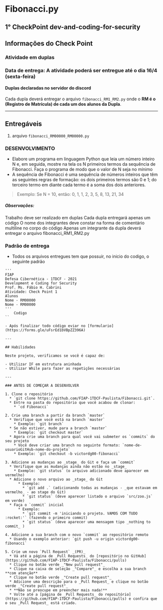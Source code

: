 # Fibonacci.py
## 1° CheckPoint dev-and-coding-for-security
## Informações do Check Point
### Atividade em duplas
### Data de entrega: A atividade poderá ser entregue até o dia 16/4 (sexta-feira)
#### Duplas declaradas no servidor do discord
Cada dupla deverá entregar o arquivo `fibonacci_RM1_RM2.py` onde o **RM é o (Registro de Matrícula) de cada um dos alunos da Dupla**.

---
## Entregáveis
1. arquivo `fibonacci_RM00000_RM00000.py`  

### DESENVOLVIMENTO

- Elabore um programa em linguagem Python que leia um
número inteiro N e, em seguida, mostre na tela os N primeiros termos da
sequência de Fibonacci. Faça o programa de modo que o valor de N
seja no mínimo 
- A sequência de Fibonacci é uma sequência de números inteiros
que têm as seguintes regras de formação: os dois primeiros termos são
0 e 1; do terceiro termo em diante cada termo é a soma dos dois
anteriores.
> Exemplo: Se N = 10, então: 0, 1, 1, 2, 3, 5, 8, 13, 21, 34
##### Observações:
Trabalho deve ser realizado em duplas
Cada dupla entregará apenas um código
O nome dos integrantes deve constar na forma de comentário multiline no corpo do código
Apenas um integrante da dupla deverá entregar o arquivo fibonacci_RM1_RM2.py 


### Padrão de entrega

- Todos os arquivos entregues tem que possuir, no inicio do codigo, o seguinte padrão
``` 
'''
FIAP
Defesa Cibernética - 1TDCF - 2021
Development e Coding for Security
Prof. Ms. Fábio H. Cabrini
Atividade: Check Point 1  
Alunos
Nome - RM00000
Nome - RM00000  
''' 
    Codigo 
``
  
- Após finalizar todo código eviar no [formulario](https://forms.gle/uFsrEd1bVBpZZ396A) 

---

## Habilidades

Neste projeto, verificamos se você é capaz de:

- Utilizar IF em estrutura aninhada
- Utilizar While para fazer as repetições necessárias

---

### ANTES DE COMEÇAR A DESENVOLVER

1. Clone o repositório
  * `git clone https://github.com/FIAP-1TDCF-Paulista/Fibonacci.git`.
  * Entre na pasta do repositório que você acabou de clonar:
    * `cd Fibonacci`
    
2. Crie uma branch a partir da branch `master`
  * Verifique que você está na branch `master`
    * Exemplo: `git branch`
  * Se não estiver, mude para a branch `master`
    * Exemplo: `git checkout master`
  * Agora crie uma branch para qual você vai submeter os `commits` do seu projeto
    * Você deve criar uma branch no seguinte formato: `nome-de-usuarioGitHub-nome-do-projeto`
    * Exemplo: `git checkout -b victordg00-fibonacci`
    
3. Adicione as mudanças ao _stage_ do Git e faça um `commit`
  * Verifique que as mudanças ainda não estão no _stage_
    * Exemplo: `git status` (o arquivo adicionado deve aparecer em vermelho)
  * Adicione o novo arquivo ao _stage_ do Git
      * Exemplo:
        * `git add .` (adicionando todas as mudanças - _que estavam em vermelho_ - ao stage do Git)
        * `git status` (deve aparecer listado o arquivo `src/zoo.js` em verde)
  * Faça o `commit` inicial
      * Exemplo:
        * `git commit -m 'iniciando o projeto. VAMOS COM TUDO :rocket:'` (fazendo o primeiro commit)
        * `git status` (deve aparecer uma mensagem tipo _nothing to commit_ )

4. Adicione a sua branch com o novo `commit` ao repositório remoto
  * Usando o exemplo anterior: `git push -u origin victordg00-fibonacci`

5. Crie um novo `Pull Request` _(PR)_
  * Vá até a página de _Pull Requests_ do [repositório no GitHub](https://github.com/FIAP-1TDCF-Paulista/Fibonacci/pulls)
  * Clique no botão verde _"New pull request"_
  * Clique na caixa de seleção _"Compare"_ e escolha a sua branch **com atenção**
  * Clique no botão verde _"Create pull request"_
  * Adicione uma descrição para o _Pull Request_ e clique no botão verde _"Create pull request"_
  * **Não se preocupe em preencher mais nada!**
  * Volte até a [página de _Pull Requests_ do repositório](https://github.com/FIAP-1TDCF-Paulista/Fibonacci/pulls) e confira que o seu _Pull Request_ está criado.
